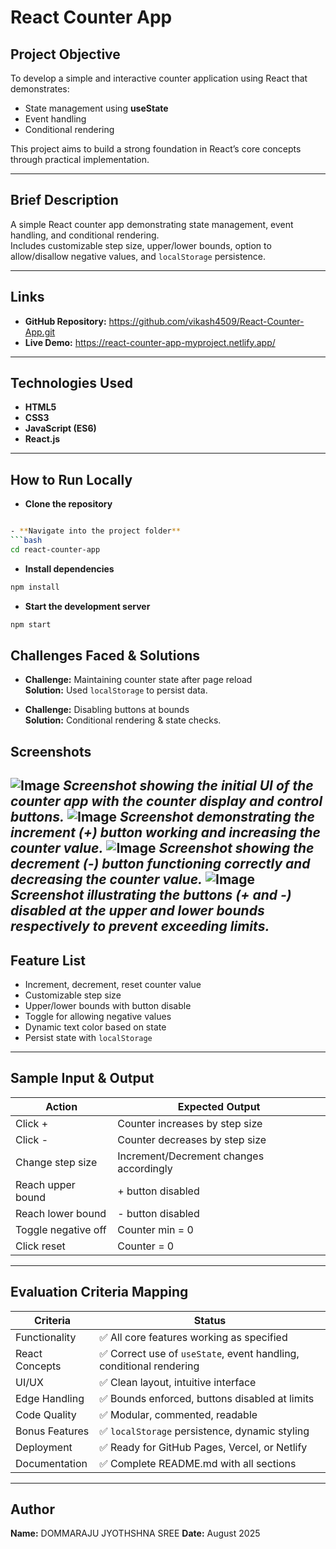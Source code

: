 # React Counter App

## Project Objective
To develop a simple and interactive counter application using React that demonstrates:
- State management using **useState**
- Event handling
- Conditional rendering

This project aims to build a strong foundation in React’s core concepts through practical implementation.

---

## Brief Description
A simple React counter app demonstrating state management, event handling, and conditional rendering.  
Includes customizable step size, upper/lower bounds, option to allow/disallow negative values, and `localStorage` persistence.

---

## Links
- **GitHub Repository:** https://github.com/vikash4509/React-Counter-App.git
- **Live Demo:** https://react-counter-app-myproject.netlify.app/

---

## Technologies Used
- **HTML5**
- **CSS3**
- **JavaScript (ES6)**
- **React.js**

---

## How to Run Locally
- **Clone the repository**
```bash

- **Navigate into the project folder**
```bash
cd react-counter-app
```
- **Install dependencies**
```bash
npm install
```
- **Start the development server**
```bash
npm start
```

## Challenges Faced & Solutions
- **Challenge:** Maintaining counter state after page reload  
  **Solution:** Used `localStorage` to persist data.

- **Challenge:** Disabling buttons at bounds  
  **Solution:** Conditional rendering & state checks.

## Screenshots

![Image](https://github.com/user-attachments/assets/3ce80795-73d1-4133-8605-7008476976fd)
*Screenshot showing the initial UI of the counter app with the counter display and control buttons.* 
![Image](https://github.com/user-attachments/assets/05e77565-ebe5-4cff-b229-92a2e6000e11)
*Screenshot demonstrating the increment (+) button working and increasing the counter value.* 
![Image](https://github.com/user-attachments/assets/3970ccf8-86f2-4e65-8dfb-d4b83c7a4442)
*Screenshot showing the decrement (-) button functioning correctly and decreasing the counter value.* 
![Image](https://github.com/user-attachments/assets/7820e1eb-44ec-4496-9a7f-d2339692219d)
*Screenshot illustrating the buttons (+ and -) disabled at the upper and lower bounds respectively to prevent exceeding limits.* 
---

## Feature List
- Increment, decrement, reset counter value
- Customizable step size
- Upper/lower bounds with button disable
- Toggle for allowing negative values
- Dynamic text color based on state
- Persist state with `localStorage`

---

## Sample Input & Output

| Action              | Expected Output                   |
|---------------------|---------------------------------|
| Click +             | Counter increases by step size  |
| Click -             | Counter decreases by step size  |
| Change step size    | Increment/Decrement changes accordingly |
| Reach upper bound   | + button disabled                |
| Reach lower bound   | - button disabled                |
| Toggle negative off | Counter min = 0                  |
| Click reset         | Counter = 0                     |

---

## Evaluation Criteria Mapping

| Criteria          | Status                               |
|-------------------|------------------------------------|
| Functionality     | ✅ All core features working as specified |
| React Concepts    | ✅ Correct use of `useState`, event handling, conditional rendering |
| UI/UX             | ✅ Clean layout, intuitive interface |
| Edge Handling     | ✅ Bounds enforced, buttons disabled at limits |
| Code Quality      | ✅ Modular, commented, readable    |
| Bonus Features    | ✅ `localStorage` persistence, dynamic styling |
| Deployment        | ✅ Ready for GitHub Pages, Vercel, or Netlify |
| Documentation     | ✅ Complete README.md with all sections |

---

## Author

**Name:** DOMMARAJU JYOTHSHNA SREE 
**Date:** August 2025

